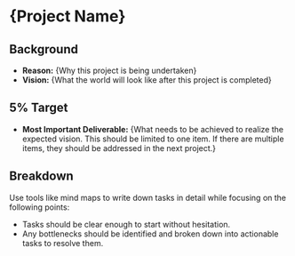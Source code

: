 # {Project Name}

## Background
- **Reason:** {Why this project is being undertaken}  
- **Vision:** {What the world will look like after this project is completed}  

## 5% Target
- **Most Important Deliverable:** {What needs to be achieved to realize the expected vision. This should be limited to one item. If there are multiple items, they should be addressed in the next project.}  

## Breakdown
Use tools like mind maps to write down tasks in detail while focusing on the following points:  
- Tasks should be clear enough to start without hesitation.  
- Any bottlenecks should be identified and broken down into actionable tasks to resolve them.  
